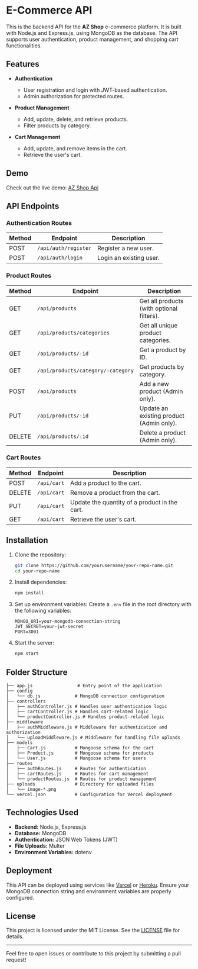 # E-Commerce API

This is the backend API for the **AZ Shop** e-commerce platform. It is built with Node.js and Express.js, using MongoDB as the database. The API supports user authentication, product management, and shopping cart functionalities.

## Features

- **Authentication**
  - User registration and login with JWT-based authentication.
  - Admin authorization for protected routes.

- **Product Management**
  - Add, update, delete, and retrieve products.
  - Filter products by category.

- **Cart Management**
  - Add, update, and remove items in the cart.
  - Retrieve the user's cart.

## Demo

Check out the live demo: [AZ Shop Api](https://e-commerce-api-ten-sable.vercel.app/api/products)

## API Endpoints

### Authentication Routes

| Method | Endpoint          | Description                 |
|--------|-------------------|-----------------------------|
| POST   | `/api/auth/register` | Register a new user.       |
| POST   | `/api/auth/login`    | Login an existing user.    |

### Product Routes

| Method | Endpoint                        | Description                              |
|--------|----------------------------------|------------------------------------------|
| GET    | `/api/products`                 | Get all products (with optional filters).|
| GET    | `/api/products/categories`      | Get all unique product categories.       |
| GET    | `/api/products/:id`             | Get a product by ID.                     |
| GET    | `/api/products/category/:category` | Get products by category.               |
| POST   | `/api/products`                 | Add a new product (Admin only).          |
| PUT    | `/api/products/:id`             | Update an existing product (Admin only). |
| DELETE | `/api/products/:id`             | Delete a product (Admin only).           |

### Cart Routes

| Method | Endpoint          | Description                              |
|--------|-------------------|------------------------------------------|
| POST   | `/api/cart`       | Add a product to the cart.               |
| DELETE | `/api/cart`       | Remove a product from the cart.          |
| PUT    | `/api/cart`       | Update the quantity of a product in the cart. |
| GET    | `/api/cart`       | Retrieve the user's cart.                |

## Installation

1. Clone the repository:
   ```bash
   git clone https://github.com/yourusername/your-repo-name.git
   cd your-repo-name
   ```

2. Install dependencies:
   ```bash
   npm install
   ```

3. Set up environment variables:
   Create a `.env` file in the root directory with the following variables:
   ```env
   MONGO_URI=your-mongodb-connection-string
   JWT_SECRET=your-jwt-secret
   PORT=3001
   ```

4. Start the server:
   ```bash
   npm start
   ```

## Folder Structure

```
├── app.js                 # Entry point of the application
├── config
│   └── db.js             # MongoDB connection configuration
├── controllers
│   ├── authController.js # Handles user authentication logic
│   ├── cartController.js # Handles cart-related logic
│   └── productController.js # Handles product-related logic
├── middleware
│   ├── authMiddleware.js # Middleware for authentication and authorization
│   └── uploadMiddleware.js # Middleware for handling file uploads
├── models
│   ├── Cart.js           # Mongoose schema for the cart
│   ├── Product.js        # Mongoose schema for products
│   └── User.js           # Mongoose schema for users
├── routes
│   ├── authRoutes.js     # Routes for authentication
│   ├── cartRoutes.js     # Routes for cart management
│   └── productRoutes.js  # Routes for product management
├── uploads               # Directory for uploaded files
│   └── image-*.png
└── vercel.json           # Configuration for Vercel deployment
```

## Technologies Used

- **Backend:** Node.js, Express.js
- **Database:** MongoDB
- **Authentication:** JSON Web Tokens (JWT)
- **File Uploads:** Multer
- **Environment Variables:** dotenv

## Deployment

This API can be deployed using services like [Vercel](https://vercel.com/) or [Heroku](https://www.heroku.com/). Ensure your MongoDB connection string and environment variables are properly configured.

## License

This project is licensed under the MIT License. See the [LICENSE](LICENSE) file for details.

---

Feel free to open issues or contribute to this project by submitting a pull request!

